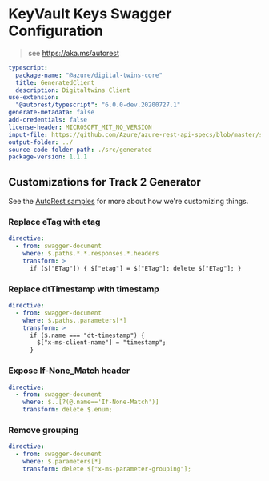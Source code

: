 # KeyVault Keys Swagger Configuration

> see https://aka.ms/autorest

```yaml
typescript:
  package-name: "@azure/digital-twins-core"
  title: GeneratedClient
  description: Digitaltwins Client
use-extension:
  "@autorest/typescript": "6.0.0-dev.20200727.1"
generate-metadata: false
add-credentials: false
license-header: MICROSOFT_MIT_NO_VERSION
input-file: https://github.com/Azure/azure-rest-api-specs/blob/master/specification/digitaltwins/data-plane/Microsoft.DigitalTwins/stable/2020-10-31/digitaltwins.json
output-folder: ../
source-code-folder-path: ./src/generated
package-version: 1.1.1
```

## Customizations for Track 2 Generator

See the [AutoRest samples](https://github.com/Azure/autorest/tree/master/Samples/3b-custom-transformations)
for more about how we're customizing things.

### Replace eTag with etag

```yaml
directive:
  - from: swagger-document
    where: $.paths.*.*.responses.*.headers
    transform: >
      if ($["ETag"]) { $["etag"] = $["ETag"]; delete $["ETag"]; }
```

### Replace dtTimestamp with timestamp

```yaml
directive:
  - from: swagger-document
    where: $.paths..parameters[*]
    transform: >
      if ($.name === "dt-timestamp") {
        $["x-ms-client-name"] = "timestamp";
      }
```

### Expose If-None_Match header

```yaml
directive:
  - from: swagger-document
    where: $..[?(@.name=='If-None-Match')]
    transform: delete $.enum;
```

### Remove grouping

```yaml
directive:
  - from: swagger-document
    where: $.parameters[*]
    transform: delete $["x-ms-parameter-grouping"];
```